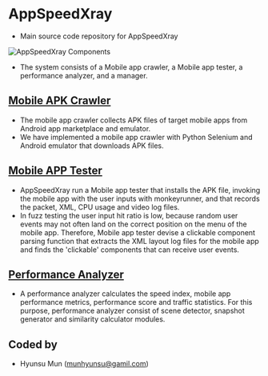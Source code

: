 # AppSpeedXray
- Main source code repository for AppSpeedXray

![AppSpeedXray Components][components]

- The system consists of a Mobile app crawler, a Mobile app tester, a performance analyzer, and a manager.


## [Mobile APK Crawler](https://github.com/munhyunsu/AppSpeedXray/tree/master/MobileAPKCrawler)
- The mobile app crawler collects APK files of target mobile apps from Android app marketplace and emulator.
- We have implemented a mobile app crawler with Python Selenium and Android emulator that downloads APK files.


## [Mobile APP Tester](https://github.com/munhyunsu/AppSpeedXray/tree/master/MobileAppTester)
- AppSpeedXray run a Mobile app tester that installs the APK file, invoking the mobile app with the user inputs with monkeyrunner, and that records the packet, XML, CPU usage and video log files.
- In fuzz testing the user input hit ratio is low, because random user events may not often land on the correct position on the menu of the mobile app. Therefore, Mobile app tester devise a clickable component parsing function that extracts the XML layout log files for the mobile app and finds the 'clickable' components that can receive user events.


## [Performance Analyzer](https://github.com/munhyunsu/AppSpeedXray/tree/master/PerformanceAnalyzer)
- A performance analyzer calculates the speed index, mobile app performance metrics, performance score and traffic statistics. For this purpose, performance analyzer consist of scene detector, snapshot generator and similarity calculator modules.



[components]: https://drive.google.com/uc?id=1RMAGQyN-5mcae4kRVJ1UMsppw-OUhoPj

## Coded by
- Hyunsu Mun (munhyunsu@gamil.com)

